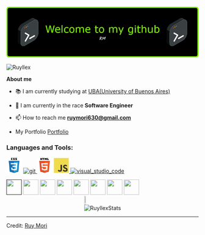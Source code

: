 <!-- GIF HEADER -->
![Header](./github-header-image.png)
<!-- RAINBOW LINE TOP -->


<!-- VISTAS DEL PERFIL -->
<p align="left"> <img src="https://komarev.com/ghpvc/?username=Ruyllex&label=Profile%20views&color=0e75b6&style=flat" alt="Ruyllex" /> </p>

<!-- TROFEOS GITHUB -->


<!-- BREVE DESCRIPCION -->
 **About me**
- 📚 I am currently studying at [UBA(University of Buenos Aires)](https://www.uba.ar//)

- 🌱 I am currently in the race **Software Engineer**

- 📫 How to reach me **ruymori630@gmail.com**

- My Portfolio [Portfolio]([https://ruyllex.github.io/)

<!-- LENGUAJES Y HERRAMIENTAS -->
<h3 align="left">Languages and Tools:</h3>
<div align="left">
  <a target="_blank" rel="noreferrer"> <img src="https://raw.githubusercontent.com/devicons/devicon/master/icons/css3/css3-original-wordmark.svg" alt="css3" width="40" height="40"/> </a> 
  <a href="https://git-scm.com/" target="_blank" rel="noreferrer"> <img src="https://www.vectorlogo.zone/logos/git-scm/git-scm-icon.svg" alt="git" width="40" height="40"/> </a>
  <a target="_blank" rel="noreferrer"> <img src="https://raw.githubusercontent.com/devicons/devicon/master/icons/html5/html5-original-wordmark.svg" alt="html5" width="40" height="40"/> </a>
  <a href="https://desarrolloweb.com/home/javascript" target="_blank" rel="noreferrer"> <img src="https://raw.githubusercontent.com/devicons/devicon/master/icons/javascript/javascript-original.svg" alt="javascript" width="40" height="40"/> </a> 
  <a href="https://code.visualstudio.com/" target="_blank" rel="noreferrer"> <img src="https://upload.wikimedia.org/wikipedia/commons/thumb/9/9a/Visual_Studio_Code_1.35_icon.svg/2048px-Visual_Studio_Code_1.35_icon.svg.png" alt="visual_studio_code" width="40" height="40"/> </a></p>
  <a href=""> <img src="https://cdn.jsdelivr.net/gh/devicons/devicon/icons/spring/spring-original.svg" width="40" height="40"></a>
  <a> <img src="https://cdn.jsdelivr.net/gh/devicons/devicon/icons/python/python-original.svg" width="40" height="40" /> </a>
  <a> <img src="https://cdn.jsdelivr.net/gh/devicons/devicon/icons/cplusplus/cplusplus-original.svg" width="40" height="40"> </a>
  <a> <img src="https://cdn.jsdelivr.net/gh/devicons/devicon/icons/java/java-original.svg" width="40" height="40" /> </a>
  <a> <img src="https://cdn.jsdelivr.net/gh/devicons/devicon/icons/mysql/mysql-original.svg" width="40" height="40" /> </a>
  <a> <img src="https://cdn.jsdelivr.net/gh/devicons/devicon/icons/linux/linux-original.svg" width="40" height="40" /> </a>
  <a> <img src="https://cdn.jsdelivr.net/gh/devicons/devicon/icons/apache/apache-original.svg" width="40" height="40" /> </a>
  <a> <img src="https://cdn.jsdelivr.net/gh/devicons/devicon/icons/intellij/intellij-original.svg" width="40" height="40"/> </a>
</div>
<!-- STATS Y LENGUAJES MAS USADOS -->
<div style="display:grid;align:center;justify-content:center">
  <img style="height:100%;width:49%;max-width: 10%" src="https://github-readme-stats.vercel.app/api/top-langs/?username=Ruyllex&layout=compact&theme=gotham&langs_count=8"/>
  <img src="https://github-readme-stats.vercel.app/api?username=Ruyllex&theme=dark&show_icons=true" alt="RuyllexStats" />  

</div>

<!-- GIF FOOTER -->


<!-- RAINBOW LINE BOT -->

------

Credit: [Ruy Mori](https://github.com/Ruyllex)

